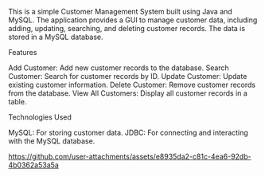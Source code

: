 This is a simple Customer Management System built using Java and MySQL.
The application provides a GUI to manage customer data, including adding, updating, searching, and deleting customer records. The data is stored in a MySQL database.

Features

Add Customer: Add new customer records to the database.
Search Customer: Search for customer records by ID.
Update Customer: Update existing customer information.
Delete Customer: Remove customer records from the database.
View All Customers: Display all customer records in a table.

Technologies Used

MySQL: For storing customer data.
JDBC: For connecting and interacting with the MySQL database.


https://github.com/user-attachments/assets/e8935da2-c81c-4ea6-92db-4b0362a53a5a


